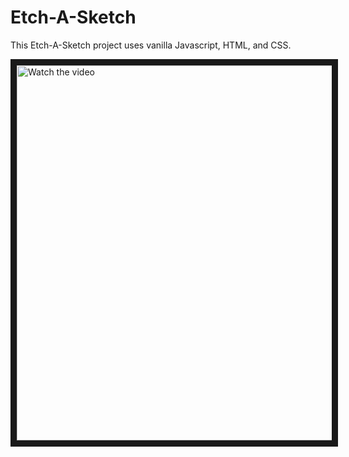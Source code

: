 # Etch-A-Sketch

This Etch-A-Sketch project uses vanilla Javascript, HTML, and CSS.


<a href="http://www.youtube.com/watch?feature=player_embedded&v=olgtiEjygLI" target="_blank">
 <img src="http://img.youtube.com/vi/olgtiEjygLI/mqdefault.jpg" alt="Watch the video" width="750" height="600" border="10" />
</a>